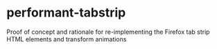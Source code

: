 # performant-tabstrip
Proof of concept and rationale for re-implementing the Firefox tab strip HTML elements and transform animations
